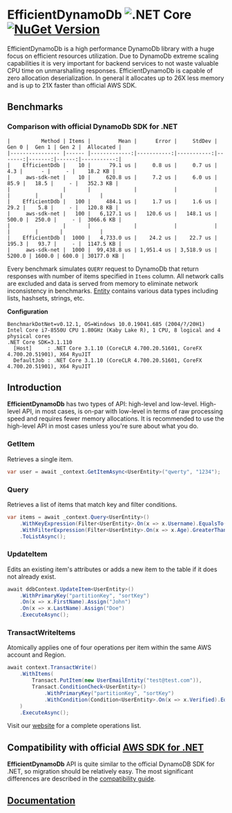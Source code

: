 # EfficientDynamoDb ![.NET Core](https://github.com/AllocZero/EfficientDynamoDb/workflows/Build/badge.svg) [![NuGet Version](https://img.shields.io/nuget/v/EfficientDynamoDb)](https://www.nuget.org/packages/EfficientDynamoDb/)
EfficientDynamoDb is a high performance DynamoDb library with a huge focus on efficient resources utilization. Due to DynamoDb extreme scaling capabilities it is very important for backend services to not waste valuable CPU time on unmarshalling responses. EfficientDynamoDb is capable of zero allocation deserialization. In general it allocates up to 26X less memory and is up to 21X faster than official AWS SDK.

## Benchmarks

### Comparison with official DynamoDb SDK for .NET

 ```
|          Method | Items |         Mean |      Error |     StdDev |  Gen 0 |  Gen 1 | Gen 2 |  Allocated |
|---------------- |------ |-------------:|-----------:|-----------:|-------:|-------:|------:|-----------:|
|    EfficientDdb |    10 |      79.1 us |     0.8 us |     0.7 us |    4.3 |      - |     - |    18.2 KB |
|     aws-sdk-net |    10 |     620.8 us |     7.2 us |     6.0 us |   85.9 |   18.5 |     - |   352.3 KB |
|                 |       |              |            |            |        |        |       |            |
|    EfficientDdb |   100 |     484.1 us |     1.7 us |     1.6 us |   29.2 |    5.8 |     - |   120.8 KB |
|     aws-sdk-net |   100 |   6,127.1 us |   120.6 us |   148.1 us |  500.0 |  250.0 |     - |  3066.6 KB |
|                 |       |              |            |            |        |        |       |            |
|    EfficientDdb |  1000 |   4,733.0 us |    24.2 us |    22.7 us |  195.3 |   93.7 |     - |  1147.5 KB |
|     aws-sdk-net |  1000 |  99,438.8 us | 1,951.4 us | 3,518.9 us | 5200.0 | 1600.0 | 600.0 | 30177.0 KB |
 ```
 Every benchmark simulates `QUERY` request to DynamoDb that return responses with number of items specified in `Items` column. All network calls are excluded and data is served from memory to eliminate network inconsistency in benchmarks. [Entity](https://github.com/AllocZero/EfficientDynamoDb/blob/42d6ed914ae37be0c2ef6e4cba1334c7a27cade8/src/Benchmarks/AwsDdbSdk/Entities/MixedEntity.cs) contains various data types including lists, hashsets, strings, etc.
 
 **Configuration**
```
BenchmarkDotNet=v0.12.1, OS=Windows 10.0.19041.685 (2004/?/20H1)
Intel Core i7-8550U CPU 1.80GHz (Kaby Lake R), 1 CPU, 8 logical and 4 physical cores
.NET Core SDK=3.1.110
  [Host]     : .NET Core 3.1.10 (CoreCLR 4.700.20.51601, CoreFX 4.700.20.51901), X64 RyuJIT
  DefaultJob : .NET Core 3.1.10 (CoreCLR 4.700.20.51601, CoreFX 4.700.20.51901), X64 RyuJIT
```

## Introduction

**EfficientDynamoDb** has two types of API: high-level and low-level.
High-level API, in most cases, is on-par with low-level in terms of raw processing speed and requires fewer memory allocations.
It is recommended to use the high-level API in most cases unless you're sure about what you do.


### GetItem
Retrieves a single item.

```csharp
var user = await _context.GetItemAsync<UserEntity>("qwerty", "1234");
```

### Query

Retrieves a list of items that match key and filter conditions.

```csharp
var items = await _context.Query<UserEntity>()
    .WithKeyExpression(Filter<UserEntity>.On(x => x.Username).EqualsTo("qwerty"))
    .WithFilterExpression(Filter<UserEntity>.On(x => x.Age).GreaterThanOrEqualsTo(18))
    .ToListAsync();
```

### UpdateItem
Edits an existing item's attributes or adds a new item to the table if it does not already exist.

```csharp
await ddbContext.UpdateItem<UserEntity>()
    .WithPrimaryKey("partitionKey", "sortKey")
    .On(x => x.FirstName).Assign("John")
    .On(x => x.LastName).Assign("Doe")
    .ExecuteAsync();
```

### TransactWriteItems

Atomically applies one of four operations per item within the same AWS account and Region.

```csharp
await context.TransactWrite()
    .WithItems(
        Transact.PutItem(new UserEmailEntity("test@test.com")),
        Transact.ConditionCheck<UserEntity>()
            .WithPrimaryKey("partitionKey", "sortKey")
            .WithCondition(Condition<UserEntity>.On(x => x.Verified).EqualsTo(false))
    )
    .ExecuteAsync();
```

Visit our [website](https://alloczero.github.io/EfficientDynamoDb/docs/dev_guide/dev-guide/high-level/read) for a complete operations list.

## Compatibility with official [AWS SDK for .NET](https://github.com/aws/aws-sdk-net)

**EfficientDynamoDb** API is quite similar to the official DynamoDB SDK for .NET, so migration should be relatively easy.
The most significant differences are described in the [compatibility guide](https://alloczero.github.io/EfficientDynamoDb/docs/dev-guide/sdk-compatibility).

## [Documentation](https://alloczero.github.io/EfficientDynamoDb/docs/dev-guide/setup)
